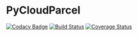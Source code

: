 # PyCloudParcel

[![Codacy Badge](https://api.codacy.com/project/badge/Grade/5b04529e47b94104ba888b7ce7284303)](https://app.codacy.com/app/atmos-cloud-sim-uj/PyCloudParcel?utm_source=github.com&utm_medium=referral&utm_content=atmos-cloud-sim-uj/PyCloudParcel&utm_campaign=Badge_Grade_Dashboard)
[![Build Status](https://travis-ci.org/atmos-cloud-sim-uj/PyCloudParcel.svg?branch=master)](https://travis-ci.org/atmos-cloud-sim-uj/PyCloudParcel)
[![Coverage Status](https://img.shields.io/codecov/c/github/atmos-cloud-sim-uj/PyCloudParcel/master.svg)](https://codecov.io/github/atmos-cloud-sim-uj/PyCloudParcel?branch=master)
